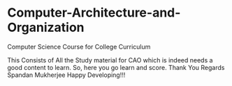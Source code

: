 # Computer-Architecture-and-Organization
Computer Science Course for College Curriculum

This Consists of All the Study material for CAO which is indeed needs a good content to learn.
So, here you go learn and score.
Thank You 
Regards Spandan Mukherjee
Happy Developing!!!
